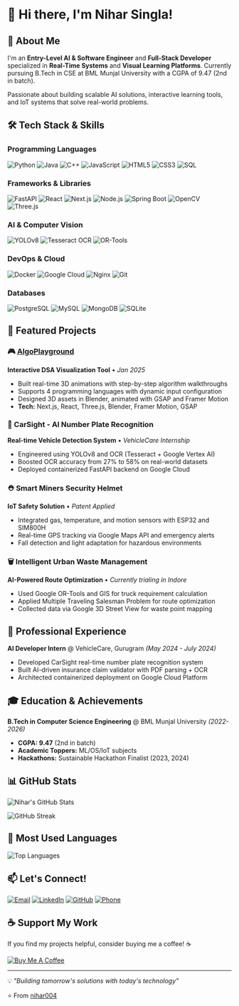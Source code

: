 # 👋 Hi there, I'm Nihar Singla!

## 🚀 About Me
I'm an **Entry-Level AI & Software Engineer** and **Full-Stack Developer** specialized in **Real-Time Systems** and **Visual Learning Platforms**. Currently pursuing B.Tech in CSE at BML Munjal University with a CGPA of 9.47 (2nd in batch).

Passionate about building scalable AI solutions, interactive learning tools, and IoT systems that solve real-world problems.

## 🛠️ Tech Stack & Skills

### Programming Languages
![Python](https://img.shields.io/badge/-Python-3776AB?style=flat-square&logo=python&logoColor=white)
![Java](https://img.shields.io/badge/-Java-007396?style=flat-square&logo=java&logoColor=white)
![C++](https://img.shields.io/badge/-C++-00599C?style=flat-square&logo=c%2B%2B&logoColor=white)
![JavaScript](https://img.shields.io/badge/-JavaScript-F7DF1E?style=flat-square&logo=javascript&logoColor=black)
![HTML5](https://img.shields.io/badge/-HTML5-E34F26?style=flat-square&logo=html5&logoColor=white)
![CSS3](https://img.shields.io/badge/-CSS3-1572B6?style=flat-square&logo=css3&logoColor=white)
![SQL](https://img.shields.io/badge/-SQL-4479A1?style=flat-square&logo=mysql&logoColor=white)

### Frameworks & Libraries
![FastAPI](https://img.shields.io/badge/-FastAPI-009688?style=flat-square&logo=fastapi&logoColor=white)
![React](https://img.shields.io/badge/-React-61DAFB?style=flat-square&logo=react&logoColor=black)
![Next.js](https://img.shields.io/badge/-Next.js-000000?style=flat-square&logo=next.js&logoColor=white)
![Node.js](https://img.shields.io/badge/-Node.js-339933?style=flat-square&logo=node.js&logoColor=white)
![Spring Boot](https://img.shields.io/badge/-Spring_Boot-6DB33F?style=flat-square&logo=spring-boot&logoColor=white)
![OpenCV](https://img.shields.io/badge/-OpenCV-5C3EE8?style=flat-square&logo=opencv&logoColor=white)
![Three.js](https://img.shields.io/badge/-Three.js-000000?style=flat-square&logo=three.js&logoColor=white)

### AI & Computer Vision
![YOLOv8](https://img.shields.io/badge/-YOLOv8-00FFFF?style=flat-square&logo=yolo&logoColor=black)
![Tesseract OCR](https://img.shields.io/badge/-Tesseract_OCR-4285F4?style=flat-square&logo=google&logoColor=white)
![OR-Tools](https://img.shields.io/badge/-OR--Tools-4285F4?style=flat-square&logo=google&logoColor=white)

### DevOps & Cloud
![Docker](https://img.shields.io/badge/-Docker-2496ED?style=flat-square&logo=docker&logoColor=white)
![Google Cloud](https://img.shields.io/badge/-Google_Cloud-4285F4?style=flat-square&logo=google-cloud&logoColor=white)
![Nginx](https://img.shields.io/badge/-Nginx-009639?style=flat-square&logo=nginx&logoColor=white)
![Git](https://img.shields.io/badge/-Git-F05032?style=flat-square&logo=git&logoColor=white)

### Databases
![PostgreSQL](https://img.shields.io/badge/-PostgreSQL-336791?style=flat-square&logo=postgresql&logoColor=white)
![MySQL](https://img.shields.io/badge/-MySQL-4479A1?style=flat-square&logo=mysql&logoColor=white)
![MongoDB](https://img.shields.io/badge/-MongoDB-47A248?style=flat-square&logo=mongodb&logoColor=white)
![SQLite](https://img.shields.io/badge/-SQLite-003B57?style=flat-square&logo=sqlite&logoColor=white)

## 🌟 Featured Projects

### 🎮 [AlgoPlayground](https://algoplayground.vercel.app) 
**Interactive DSA Visualization Tool** • *Jan 2025*
- Built real-time 3D animations with step-by-step algorithm walkthroughs
- Supports 4 programming languages with dynamic input configuration
- Designed 3D assets in Blender, animated with GSAP and Framer Motion
- **Tech:** Next.js, React, Three.js, Blender, Framer Motion, GSAP

### 🚗 CarSight - AI Number Plate Recognition
**Real-time Vehicle Detection System** • *VehicleCare Internship*
- Engineered using YOLOv8 and OCR (Tesseract + Google Vertex AI)
- Boosted OCR accuracy from 27% to 58% on real-world datasets
- Deployed containerized FastAPI backend on Google Cloud

### ⛑️ Smart Miners Security Helmet
**IoT Safety Solution** • *Patent Applied*
- Integrated gas, temperature, and motion sensors with ESP32 and SIM800H
- Real-time GPS tracking via Google Maps API and emergency alerts
- Fall detection and light adaptation for hazardous environments

### 🗑️ Intelligent Urban Waste Management
**AI-Powered Route Optimization** • *Currently trialing in Indore*
- Used Google OR-Tools and GIS for truck requirement calculation
- Applied Multiple Traveling Salesman Problem for route optimization
- Collected data via Google 3D Street View for waste point mapping

## 💼 Professional Experience

**AI Developer Intern** @ VehicleCare, Gurugram *(May 2024 - July 2024)*
- Developed CarSight real-time number plate recognition system
- Built AI-driven insurance claim validator with PDF parsing + OCR
- Architected containerized deployment on Google Cloud Platform

## 🎓 Education & Achievements

**B.Tech in Computer Science Engineering** @ BML Munjal University *(2022-2026)*
- **CGPA: 9.47** (2nd in batch)
- **Academic Toppers:** ML/OS/IoT subjects
- **Hackathons:** Sustainable Hackathon Finalist (2023, 2024)

## 📊 GitHub Stats

![Nihar's GitHub Stats](https://github-readme-stats.vercel.app/api?username=nihar004&show_icons=true&theme=radical&hide_border=true)

![GitHub Streak](https://github-readme-streak-stats.herokuapp.com/?user=nihar004&theme=radical&hide_border=true)

## 🌟 Most Used Languages

![Top Languages](https://github-readme-stats.vercel.app/api/top-langs/?username=nihar004&layout=compact&theme=radical&hide_border=true)

## 📫 Let's Connect!

[![Email](https://img.shields.io/badge/-niharsingla001@gmail.com-D14836?style=for-the-badge&logo=gmail&logoColor=white)](mailto:niharsingla001@gmail.com)
[![LinkedIn](https://img.shields.io/badge/-LinkedIn-0077B5?style=for-the-badge&logo=linkedin&logoColor=white)](https://linkedin.com/in/nihar-singla001)
[![GitHub](https://img.shields.io/badge/-GitHub-181717?style=for-the-badge&logo=github&logoColor=white)](https://github.com/nihar004)
[![Phone](https://img.shields.io/badge/-+91--9817157589-25D366?style=for-the-badge&logo=whatsapp&logoColor=white)](tel:+919817157589)

## ☕ Support My Work
If you find my projects helpful, consider buying me a coffee! ☕

[![Buy Me A Coffee](https://img.shields.io/badge/-Buy%20me%20a%20coffee-FFDD00?style=for-the-badge&logo=buy-me-a-coffee&logoColor=black)](https://www.buymeacoffee.com/nihar004)

---
💡 *"Building tomorrow's solutions with today's technology"*

⭐️ From [nihar004](https://github.com/nihar004)
